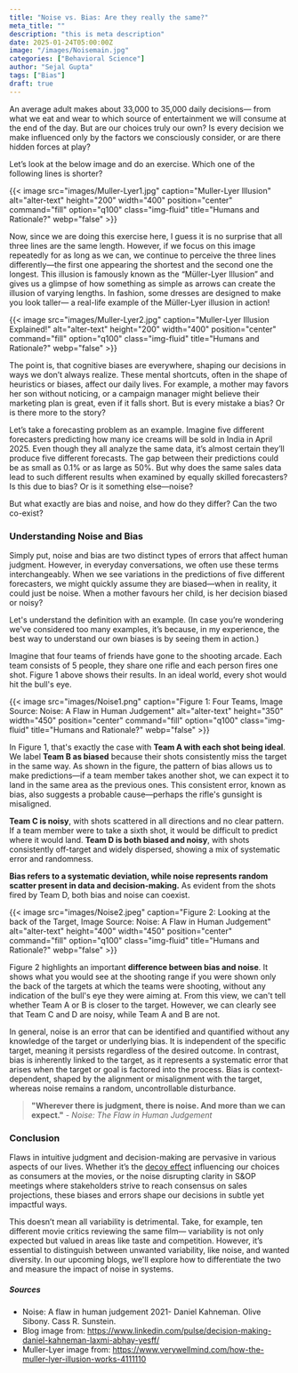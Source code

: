 ```yaml
---
title: "Noise vs. Bias: Are they really the same?"
meta_title: ""
description: "this is meta description"
date: 2025-01-24T05:00:00Z
image: "/images/Noisemain.jpg"
categories: ["Behavioral Science"]
author: "Sejal Gupta"
tags: ["Bias"]
draft: true
---
```


An average adult makes about 33,000 to 35,000 daily decisions— from what we eat and wear to which source of entertainment we will consume at the end of the day. But are our choices truly our own? Is every decision we make influenced only by the factors we consciously consider, or are there hidden forces at play?

Let’s look at the below image and do an exercise. Which one of the following lines is shorter? 

{{< image src="images/Muller-Lyer1.jpg" caption="Muller-Lyer Illusion" alt="alter-text" height="200" width="400" position="center" command="fill" option="q100" class="img-fluid" title="Humans and Rationale?"  webp="false" >}}

Now, since we are doing this exercise here, I guess it is no surprise that all three lines are the same length. However, if we focus on this image repeatedly for as long as we can, we continue to perceive the three lines differently—the first one appearing the shortest and the second one the longest. This illusion is famously known as the “Müller-Lyer Illusion” and gives us a glimpse of how something as simple as arrows can create the illusion of varying lengths. In fashion, some dresses are designed to make you look taller— a real-life example of the Müller-Lyer illusion in action! 

{{< image src="images/Muller-Lyer2.jpg" caption="Muller-Lyer Illusion Explained!" alt="alter-text" height="200" width="400" position="center" command="fill" option="q100" class="img-fluid" title="Humans and Rationale?"  webp="false" >}}

The point is, that cognitive biases are everywhere, shaping our decisions in ways we don’t always realize. These mental shortcuts, often in the shape of heuristics or biases, affect our daily lives. For example, a mother may favors her son without noticing, or a campaign manager might believe their marketing plan is great, even if it falls short. But is every mistake a bias? Or is there more to the story? 

Let’s take a forecasting problem as an example. Imagine five different forecasters predicting how many ice creams will be sold in India in April 2025. Even though they all analyze the same data, it’s almost certain they’ll produce five different forecasts. The gap between their predictions could be as small as 0.1% or as large as 50%. But why does the same sales data lead to such different results when examined by equally skilled forecasters? Is this due to bias? Or is it something else—noise?

But what exactly are bias and noise, and how do they differ? Can the two co-exist?

### Understanding Noise and Bias

Simply put, noise and bias are two distinct types of errors that affect human judgment. However, in everyday conversations, we often use these terms interchangeably. When we see variations in the predictions of five different forecasters, we might quickly assume they are biased—when in reality, it could just be noise. When a mother favours her child, is her decision biased or noisy? 

Let's understand the definition with an example. (In case you’re wondering we've considered too many examples, it’s because, in my experience, the best way to understand our own biases is by seeing them in action.)

Imagine that four teams of friends have gone to the shooting arcade. Each team consists of 5 people, they share one rifle and each person fires one shot. Figure 1 above shows their results. In an ideal world, every shot would hit the bull's eye.  

{{< image src="images/Noise1.png" caption="Figure 1: Four Teams, Image Source: Noise: A Flaw in Human Judgement" alt="alter-text" height="350" width="450" position="center" command="fill" option="q100" class="img-fluid" title="Humans and Rationale?"  webp="false" >}}

In Figure 1, that's exactly the case with **Team A with each shot being ideal**. We label **Team B as biased** because their shots consistently miss the target in the same way. As shown in the figure, the pattern of bias allows us to make predictions—if a team member takes another shot, we can expect it to land in the same area as the previous ones. This consistent error, known as bias, also suggests a probable cause—perhaps the rifle's gunsight is misaligned.

**Team C is noisy**, with shots scattered in all directions and no clear pattern. If a team member were to take a sixth shot, it would be difficult to predict where it would land. **Team D is both biased and noisy**, with shots consistently off-target and widely dispersed, showing a mix of systematic error and randomness.

**Bias refers to a systematic deviation, while noise represents random scatter present in data and decision-making.** As evident from the shots fired by Team D, both bias and noise can coexist.


{{< image src="images/Noise2.jpeg" caption="Figure 2: Looking at the back of the Target, Image Source: Noise: A Flaw in Human Judgement" alt="alter-text" height="400" width="450" position="center" command="fill" option="q100" class="img-fluid" title="Humans and Rationale?"  webp="false" >}}

Figure 2 highlights an important **difference between bias and noise**. It shows what you would see at the shooting range if you were shown only the back of the targets at which the teams were shooting, without any indication of the bull's eye they were aiming at. From this view, we can't tell whether Team A or B is closer to the target. However, we can clearly see that Team C and D are noisy, while Team A and B are not.

In general, noise is an error that can be identified and quantified without any knowledge of the target or underlying bias. It is independent of the specific target, meaning it persists regardless of the desired outcome. In contrast, bias is inherently linked to the target, as it represents a systematic error that arises when the target or goal is factored into the process. Bias is context-dependent, shaped by the alignment or misalignment with the target, whereas noise remains a random, uncontrollable disturbance.

> **"Wherever there is judgment, there is noise. And more than we can expect."** - _Noise: The Flaw in Human Judgement_

### Conclusion 

Flaws in intuitive judgment and decision-making are pervasive in various aspects of our lives. Whether it’s the [decoy effect](https://www.thelatenttruth.com/blog/decoyeffect/) influencing our choices  as consumers at the movies, or the noise disrupting clarity in S&OP meetings where stakeholders strive to reach consensus on sales projections, these biases and errors shape our decisions in subtle yet impactful ways. 

This doesn’t mean all variability is detrimental. Take, for example, ten different movie critics reviewing the same film— variability is not only expected but valued in areas like taste and competition. However, it’s essential to distinguish between unwanted variability, like noise, and wanted diversity. In our upcoming blogs, we'll explore how to differentiate the two and measure the impact of noise in systems. 

##### Sources 
- Noise: A flaw in human judgement 2021- Daniel Kahneman. Olive Sibony. Cass R. Sunstein. 
- Blog image from: https://www.linkedin.com/pulse/decision-making-daniel-kahneman-laxmi-abhay-yesff/ 
- Muller-Lyer image from: https://www.verywellmind.com/how-the-muller-lyer-illusion-works-4111110
 

